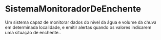 # SistemaMonitoradorDeEnchente
Um sistema capaz de monitorar dados do nível da água e volume da chuva em determinada localidade, e emitir alertas quando os valores indicarem uma situação de enchente..
